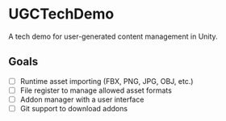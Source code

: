 # UGCTechDemo
A tech demo for user-generated content management in Unity.

## Goals
- [ ] Runtime asset importing (FBX, PNG, JPG, OBJ, etc.)
- [ ] File register to manage allowed asset formats
- [ ] Addon manager with a user interface
- [ ] Git support to download addons
